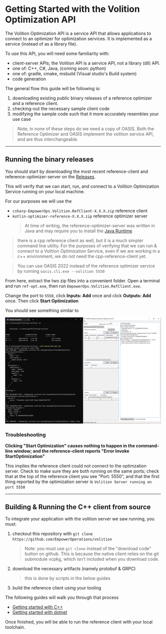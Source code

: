 # Getting Started with the Volition Optimization API #

The Volition Optimization API is a service API that allows applications to connect to an optimizer for optimization services. It is implemented as a service (instead of as a library file).

To use this API, you will need some familiarity with:

- client-server APIs; the Volition API is a service API, not a library (dll) API.
- one of: C++, C#, Java, (coming soon: python)
- one of: gradle, cmake, msbuild (Visual studio's Build system)
- code generation

The general flow this guide will be following is:

1. downloading existing public binary releases of a reference optimizer and a reference client.
2. checking-out the necessary sample client code
3. modifying the sample code such that it more accurately resembles your use case

> Note, in none of these steps do we need a copy of OASIS. Both the Reference Optimizer and OASIS implement the volition service API, and are thus interchangeable.

---

## Running the binary releases ##

You should start by downloading the most recent reference-client and reference-optimizer-server on the [Releases](/releases/latest).

This will verify that we can start, run, and connect to a Volition Optimization Service running on your local machine.

For our purposes we will use the 

- `csharp-EmpowerOps.Volition.RefClient-X.X.X.zip` reference client  
- `kotlin-optimizer-reference-X.X.X.zip` reference optimizer server
  > At time of writing, the reference-optimizer-server was written in Java and may require you to install the [Java Runtime](https://www.oracle.com/java/technologies/downloads/#java17)

> there is a cpp reference client as well, but it is a much simpler command line utility. For the purposes of verifying that we can run & connect to a Volition Optimization Service, even if we are working in a c++ environment, we do not need the cpp-reference-client yet.

> You can use OASIS 2022 instead of the reference optimizer service by running `oasis.cli.exe --volition 5550`

From here, extract the two zip files into a convenient folder. Open a terminal and run `ref-opt.exe`, then run `EmpowerOps.Volition.RefClient.exe`.

Change the port to `5550`, click **Inputs: Add** once and click **Outputs: Add** once. Then click **Start Optimization**

You should see something similar to 

![volition references running side by side](/web/volition-ref-server-by-volition-ref-client.png)

### Troubleshooting ###

**Clicking "Start Optimization" causes nothing to happen in the command-line window; and the reference-client reports "Error Invoke StartOptimization"**

This implies the reference client could not connect to the optimzation server. Check to make sure they are both running on the same ports; check that at the top of the reference client you see "Port: 5550", and that the first thing reported by the optimization server is `Volition Server running on port 5550`

---

## Building & Running the C++ client from source ##

To integrate your application with the volition server we saw running, you must:

1. checkout this repository with `git clone https://github.com/EmpowerOperations/volition`
   > Note: you must use `git clone` instead of the "download code" button on github. This is because the native client relies on the git submodule vcpkg, which isn't included when you download code.

2. download the necessary artifacts (namely protobuf & GRPC)
   > this is done by scripts in the below guides

3. build the reference client using your tooling

The following guides will walk you through that process

- [Getting started with C++](cpp-client-reference/README.md)
- [Getting started with dotnet](csharp-client-reference/getting-started-cs.md) 

Once finished, you will be able to run the reference client with your local toolchain.

